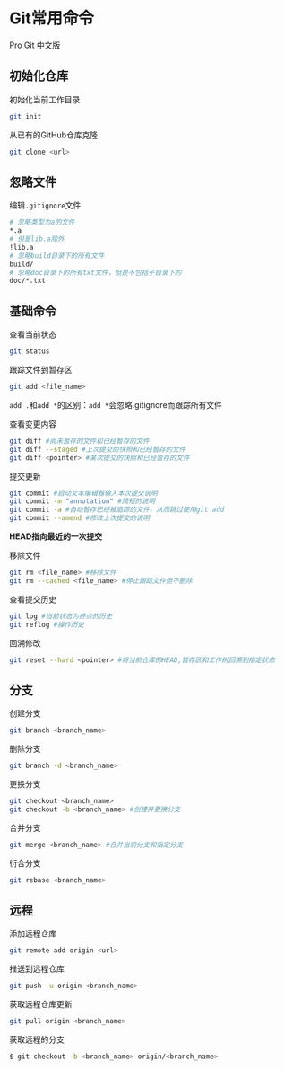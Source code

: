# Git常用命令

[Pro Git 中文版](https://gitee.com/progit/index.html)

## 初始化仓库

初始化当前工作目录

```bash
git init
```

从已有的GitHub仓库克隆

```bash
git clone <url>
```

## 忽略文件

编辑`.gitignore`文件

```bash
# 忽略类型为a的文件
*.a
# 但是lib.a除外
!lib.a
# 忽略build目录下的所有文件
build/
# 忽略doc目录下的所有txt文件，但是不包括子目录下的
doc/*.txt
```

## 基础命令

查看当前状态

```bash
git status
```

跟踪文件到暂存区

```bash
git add <file_name>
```

`add .`和`add *`的区别：`add *`会忽略.gitignore而跟踪所有文件

查看变更内容

```bash
git diff #尚未暂存的文件和已经暂存的文件
git diff --staged #上次提交的快照和已经暂存的文件
git diff <pointer> #某次提交的快照和已经暂存的文件
```

提交更新

```bash
git commit #启动文本编辑器输入本次提交说明
git commit -m "annotation" #简短的说明
git commit -a #自动暂存已经被追踪的文件，从而跳过使用git add
git commit --amend #修改上次提交的说明
```

**HEAD指向最近的一次提交**

移除文件

```bash
git rm <file_name> #移除文件
git rm --cached <file_name> #停止跟踪文件但不删除
```

查看提交历史

```bash
git log #当前状态为终点的历史
git reflog #操作历史
```

回溯修改

```bash
git reset --hard <pointer> #将当前仓库的HEAD,暂存区和工作树回溯到指定状态
```

## 分支

创建分支

```bash
git branch <branch_name>
```

删除分支

```bash
git branch -d <branch_name>
```

更换分支

```bash
git checkout <branch_name>
git checkout -b <branch_name> #创建并更换分支
```

合并分支

```bash
git merge <branch_name> #合并当前分支和指定分支
```

衍合分支

```bash
git rebase <branch_name>
```

## 远程

添加远程仓库

```bash
git remote add origin <url>
```

推送到远程仓库

```bash
git push -u origin <branch_name>
```

获取远程仓库更新

```bash
git pull origin <branch_name>
```

获取远程的分支

```bash
$ git checkout -b <branch_name> origin/<branch_name>
```